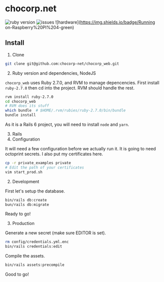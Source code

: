 # chocorp.net

![ruby version](https://img.shields.io/badge/Ruby%20version-2.7.0-red)
![issues](https://img.shields.io/github/issues/chocorp-net/chocorp_web)
![hardware](https://img.shields.io/badge/Running on-Raspberry%20PI%204-green)

## Install

1. Clone

```bash
git clone git@github.com:chocorp-net/chocorp_web.git
```
2. Ruby version and dependencies, NodeJS

`chocorp_web` uses Ruby 2.7.0, and RVM to manage depencencies. First install `ruby-2.7.0` then cd into the project. RVM should handle the rest.

```bash
rvm install ruby-2.7.0
cd chocorp_web
# RVM does its stuff
which bundle  # $HOME/.rvm/rubies/ruby-2.7.0/bin/bundle
bundle install
```

As it is a Rails 6 project, you will need to install `node` and `yarn`.


3. Rails
  1. Configuration

It will need a few configuration before we actually run it. It is going to need octoprint secrets. I also put my certificates here.

```bash
cp -r private_examples private
# Edit the path of your certificates
vim start_prod.sh
```

  2. Development

First let's setup the database.

```bash
bin/rails db:create
bun/rails db:migrate
```

Ready to go!

  3. Production

Generate a new secret (make sure EDITOR is set).

```bash
rm config/credentials.yml.enc
bin/rails credentials:edit
```

Compile the assets.

```bash
bin/rails assets:precompile
```

Good to go!
